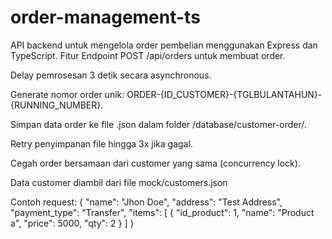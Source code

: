 # order-management-ts
API backend untuk mengelola order pembelian menggunakan Express dan TypeScript.
Fitur
Endpoint POST /api/orders untuk membuat order.

Delay pemrosesan 3 detik secara asynchronous.

Generate nomor order unik: ORDER-{ID_CUSTOMER}-{TGLBULANTAHUN}-{RUNNING_NUMBER}.

Simpan data order ke file .json dalam folder /database/customer-order/.

Retry penyimpanan file hingga 3x jika gagal.

Cegah order bersamaan dari customer yang sama (concurrency lock).

Data customer diambil dari file mock/customers.json

Contoh request:
{
  "name": "Jhon Doe",
  "address": "Test Address",
  "payment_type": "Transfer",
  "items": [
    { "id_product": 1, "name": "Product a", "price": 5000, "qty": 2 }
  ]
}
